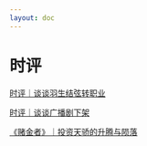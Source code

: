```yaml
---
layout: doc
---
```


# 时评

[时评｜谈谈羽生结弦转职业](/Blog/时评｜谈谈羽生结弦转职业.md)

[时评｜谈谈广播剧下架](/Blog/时评｜谈谈广播剧下架.md)

[《赌金者》｜投资天骄的升腾与陨落](/Blog/《赌金者》｜投资天骄的升腾与陨落.md)